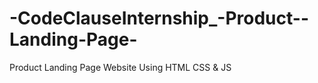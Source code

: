 # -CodeClauseInternship_-Product--Landing-Page-
 Product Landing Page Website Using HTML CSS &amp; JS
